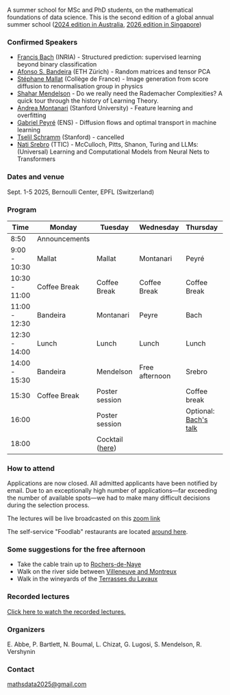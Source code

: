 A summer school for MSc and PhD students, on the mathematical foundations of data science.  This is the second edition of a global annual summer school ([2024 edition in Australia](https://maths.anu.edu.au/news-events/events/annual-graduate-school-mathematical-aspects-data-science), [2026 edition in Singapore](https://ims.nus.edu.sg/events/ss_datascience2026/))

### Confirmed Speakers
- [Francis Bach](https://www.di.ens.fr/~fbach/) (INRIA) - Structured prediction: supervised learning beyond binary classification
- [Afonso S. Bandeira](https://people.math.ethz.ch/~abandeira/) (ETH Zürich) - Random matrices and tensor PCA
- [Stéphane Mallat](https://www.di.ens.fr/~mallat/mallat.html) (Collège de France) - Image generation from score diffusion to renormalisation group in physics
- [Shahar Mendelson](https://sites.google.com/view/shaharmendelson/home) - Do we really need the Rademacher Complexities? A quick tour through the history of Learning Theory.
- [Andrea Montanari](https://web.stanford.edu/~montanar/) (Stanford University) - Feature learning and overfitting
- [Gabriel Peyré](https://www.gpeyre.com/) (ENS) - Diffusion flows and optimal transport in machine learning
- [Tselil Schramm](https://tselilschramm.org/) (Stanford) - cancelled
- [Nati Srebro](https://nati.ttic.edu/) (TTIC) - McCulloch, Pitts, Shanon, Turing and LLMs: (Universal) Learning and Computational Models from Neural Nets to Transformers

### Dates and venue
Sept. 1-5 2025, Bernoulli Center, EPFL (Switzerland)

### Program

| Time          | Monday      | Tuesday        | Wednesday       | Thursday      | Friday      |
|---------------|-------------|----------------|-----------------|---------------|-------------|
| 8:50          | Announcements|||||
| 9:00 - 10:30  | Mallat      | Mallat         | Montanari       | Peyré          | Bach        |
| 10:30 - 11:00 | Coffee Break | Coffee Break  | Coffee Break    | Coffee Break  | Coffee Break  |
| 11:00 - 12:30 | Bandeira    | Montanari      | Peyre           | Bach         | Srebro     |
| 12:30 - 14:00 | Lunch       | Lunch          | Lunch           | Lunch         | Lunch       |
| 14:00 - 15:30 | Bandeira    | Mendelson      | Free afternoon | Srebro       | Discussions |
| 15:30         | Coffee Break   | Poster session |              |  Coffee break   |             |
| 16:00         |             | Poster session      |                 |  Optional: [Bach's talk](https://memento.epfl.ch/event/ai-center-research-seminar-series-francis-bach/)  |         |
| 18:00         |             | Cocktail ([here](https://plan.epfl.ch/?room==SV%201604))      |                 |               |             |


### How to attend
Applications are now closed. All admitted applicants have been notified by email. Due to an exceptionally high number of applications—far exceeding the number of available spots—we had to make many difficult decisions during the selection process.

The lectures will be live broadcasted on this [zoom link](https://epfl.zoom.us/j/68817774793?pwd=wqaR87mlQ86TOCaAwj3JYdjPEEQUwI.1)

The self-service "Foodlab" restaurants are located [around here](https://plan.epfl.ch/?room==CM%202%20435).

### Some suggestions for the free afternoon
- Take the cable train up to [Rochers-de-Naye](https://www.mob.ch/en/stories/rochers-de-naye)
- Walk on the river side between [Villeneuve and Montreux](https://www.montreuxriviera.com/en/V1441/montreux-villeneuve-without-obstacles)
- Walk in the wineyards of the [Terrasses du Lavaux](https://schweizmobil.ch/en/hiking-in-switzerland/route-113)

### Recorded lectures
[Click here to watch the recorded lectures.](https://bernoulli.epfl.ch/programs/summer-school-on-the-mathematical-aspects-of-the-data-science/)

### Organizers
E. Abbe, P. Bartlett, N. Boumal, L. Chizat, G. Lugosi, S. Mendelson, R. Vershynin

### Contact
mathsdata2025@gmail.com
